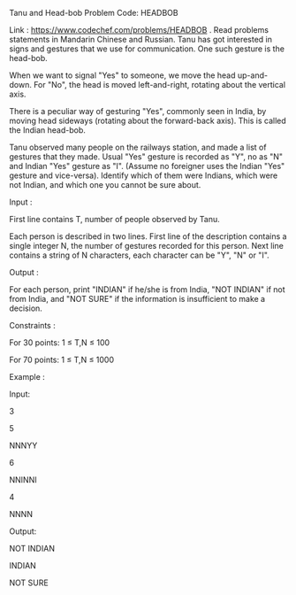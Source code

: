 Tanu and Head-bob Problem    Code: HEADBOB

Link : https://www.codechef.com/problems/HEADBOB
 .
Read problems statements in Mandarin Chinese and Russian.
Tanu has got interested in signs and gestures that we use for communication. One such gesture is the head-bob.

When we want to signal "Yes" to someone, we move the head up-and-down. For "No", the head is moved left-and-right, rotating about the vertical axis.

There is a peculiar way of gesturing "Yes", commonly seen in India, by moving head sideways (rotating about the forward-back axis). This is called the Indian head-bob.


Tanu observed many people on the railways station, and made a list of gestures that they made. Usual "Yes" gesture is recorded as "Y", no as "N" and Indian "Yes" gesture as "I". (Assume no foreigner uses the Indian "Yes" gesture and vice-versa). Identify which of them were Indians, which were not Indian, and which one you cannot be sure about.


Input :

First line contains T, number of people observed by Tanu.

Each person is described in two lines. First line of the description contains a single integer N, the number of gestures recorded for this person. Next line contains a string of N characters, each character can be "Y", "N" or "I".

Output :

For each person, print "INDIAN" if he/she is from India, "NOT INDIAN" if not from India, and "NOT SURE" if the information is insufficient to make a decision.

Constraints :

For 30 points: 1 ≤ T,N ≤ 100

For 70 points: 1 ≤ T,N ≤ 1000

Example :

Input:

3

5

NNNYY

6

NNINNI

4

NNNN


Output:

NOT INDIAN

INDIAN

NOT SURE
